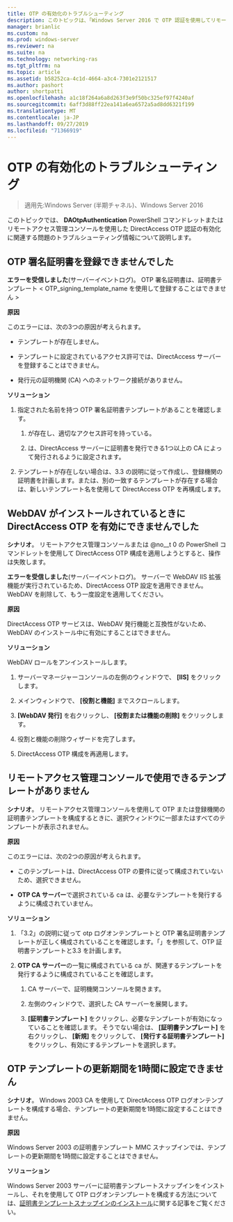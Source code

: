 ```yaml
---
title: OTP の有効化のトラブルシューティング
description: このトピックは、「Windows Server 2016 で OTP 認証を使用してリモートアクセスを展開する」の一部です。
manager: brianlic
ms.custom: na
ms.prod: windows-server
ms.reviewer: na
ms.suite: na
ms.technology: networking-ras
ms.tgt_pltfrm: na
ms.topic: article
ms.assetid: b58252ca-4c1d-4664-a3c4-7301e2121517
ms.author: pashort
author: shortpatti
ms.openlocfilehash: a1c18f264a6a8d263f3e9f50bc325ef97f4240af
ms.sourcegitcommit: 6aff3d88ff22ea141a6ea6572a5ad8dd6321f199
ms.translationtype: MT
ms.contentlocale: ja-JP
ms.lasthandoff: 09/27/2019
ms.locfileid: "71366919"
---
```

# <a name="troubleshooting-enabling-otp"></a>OTP の有効化のトラブルシューティング

>適用先:Windows Server (半期チャネル)、Windows Server 2016

このトピックでは、 **DAOtpAuthentication** PowerShell コマンドレットまたはリモートアクセス管理コンソールを使用した DirectAccess OTP 認証の有効化に関連する問題のトラブルシューティング情報について説明します。
  
## <a name="failed-to-enroll-the-otp-signing-certificate"></a>OTP 署名証明書を登録できませんでした  
**エラーを受信しました**(サーバーイベントログ)。 OTP 署名証明書は、証明書テンプレート < OTP_signing_template_name を使用して登録することはできません >  
  
**原因**  
  
このエラーには、次の3つの原因が考えられます。  
  
-   テンプレートが存在しません。  
  
-   テンプレートに設定されているアクセス許可では、DirectAccess サーバーを登録することはできません。  
  
-   発行元の証明機関 (CA) へのネットワーク接続がありません。  
  
**ソリューション**  
  
1.  指定された名前を持つ OTP 署名証明書テンプレートがあることを確認します。  
  
    1.  が存在し、適切なアクセス許可を持っている。  
  
    2.  は、DirectAccess サーバーに証明書を発行できる1つ以上の CA によって発行されるように設定されます。  
  
2.  テンプレートが存在しない場合は、3.3 の説明に従って作成し、登録機関の証明書を計画します。または、別の一致するテンプレートが存在する場合は、新しいテンプレート名を使用して DirectAccess OTP を再構成します。  
  
## <a name="failed-to-enable-directaccess-otp-when-webdav-is-installed"></a>WebDAV がインストールされているときに DirectAccess OTP を有効にできませんでした  
**シナリオ**。 リモートアクセス管理コンソールまたは @no__t 0 の PowerShell コマンドレットを使用して DirectAccess OTP 構成を適用しようとすると、操作は失敗します。  
  
**エラーを受信しました**(サーバーイベントログ)。 サーバーで WebDAV IIS 拡張機能が実行されているため、DirectAccess OTP 設定を適用できません。 WebDAV を削除して、もう一度設定を適用してください。  
  
**原因**  
  
DirectAccess OTP サービスは、WebDAV 発行機能と互換性がないため、WebDAV のインストール中に有効にすることはできません。  
  
**ソリューション**  
  
WebDAV ロールをアンインストールします。  
  
1.  サーバーマネージャーコンソールの左側のウィンドウで、 **[IIS]** をクリックします。  
  
2.  メインウィンドウで、 **[役割と機能]** までスクロールします。  
  
3.  **[WebDAV 発行]** を右クリックし、 **[役割または機能の削除]** をクリックします。  
  
4.  役割と機能の削除ウィザードを完了します。  
  
5.  DirectAccess OTP 構成を再適用します。  
  
## <a name="no-templates-available-in-the-remote-access-management-console"></a>リモートアクセス管理コンソールで使用できるテンプレートがありません  
**シナリオ**。 リモートアクセス管理コンソールを使用して OTP または登録機関の証明書テンプレートを構成するときに、選択ウィンドウに一部またはすべてのテンプレートが表示されません。  
  
**原因**  
  
このエラーには、次の2つの原因が考えられます。  
  
-   このテンプレートは、DirectAccess OTP の要件に従って構成されていないため、選択できません。  
  
-   **OTP CA サーバー**で選択されている ca は、必要なテンプレートを発行するように構成されていません。  
  
**ソリューション**  
  
1.  「3.2」の説明に従って otp ログオンテンプレートと OTP 署名証明書テンプレートが正しく構成されていることを確認します。「」を参照して、OTP 証明書テンプレートと3.3 を計画します。  
  
2.  **OTP CA サーバー**の一覧に構成されている ca が、関連するテンプレートを発行するように構成されていることを確認します。  
  
    1.  CA サーバーで、証明機関コンソールを開きます。  
  
    2.  左側のウィンドウで、選択した CA サーバーを展開します。  
  
    3.  **[証明書テンプレート]** をクリックし、必要なテンプレートが有効になっていることを確認します。 そうでない場合は、 **[証明書テンプレート]** を右クリックし、 **[新規]** をクリックして、 **[発行する証明書テンプレート]** をクリックし、有効にするテンプレートを選択します。  
  
## <a name="cannot-set-renewal-period-of-otp-template-to-1-hour"></a>OTP テンプレートの更新期間を1時間に設定できません  
**シナリオ**。 Windows 2003 CA を使用して DirectAccess OTP ログオンテンプレートを構成する場合、テンプレートの更新期間を1時間に設定することはできません。  
  
**原因**  
  
Windows Server 2003 の証明書テンプレート MMC スナップインでは、テンプレートの更新期間を1時間に設定することはできません。  
  
**ソリューション**  
  
Windows Server 2003 サーバーに証明書テンプレートスナップインをインストールし、それを使用して OTP ログオンテンプレートを構成する方法については、[証明書テンプレートスナップインのインストール](https://technet.microsoft.com/library/cc732445.aspx)に関する記事をご覧ください。  
  


